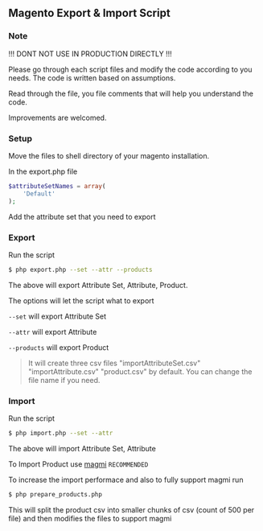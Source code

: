 ## Magento Export & Import Script

### Note

!!! DONT NOT USE IN PRODUCTION DIRECTLY !!!

Please go through each script files and modify the code according to you needs. The code is written based on assumptions.

Read through the file, you file comments that will help you understand the code.

Improvements are welcomed.

### Setup

Move the files to shell directory of your magento installation.

In the export.php file

```php
$attributeSetNames = array(
	'Default'
);
```

Add the attribute set that you need to export


### Export

Run the script 

```bash	
$ php export.php --set --attr --products
```

The above will export Attribute Set, Attribute, Product.

The options will let the script what to export

`--set` will export Attribute Set

`--attr` will export Attribute

`--products` will export Product


> It will create three csv files "importAttributeSet.csv" "importAttribute.csv" "product.csv" by default. You can change the file name if you need.


### Import

Run the script

```bash	
$ php import.php --set --attr
```

The above will import Attribute Set, Attribute


To Import Product use [magmi](http://wiki.magmi.org/) `RECOMMENDED`


To increase the import performace and also to fully support magmi run


```bash	
$ php prepare_products.php
```


This will split the product csv into smaller chunks of csv (count of 500 per file) and then modifies the files to support magmi

